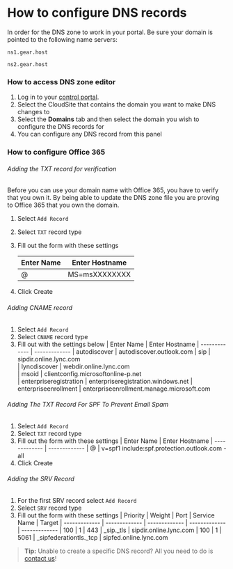 # How to configure DNS records

In order for the DNS zone to work in your portal. Be sure your domain is pointed to the following name servers:

`ns1.gear.host`

`ns2.gear.host`

### How to access DNS zone editor
1. Log in to your [control portal](http://my.gearhost.com/).
2. Select the CloudSite that contains the domain you want to make DNS changes to
3. Select the **Domains** tab and then select the domain you wish to configure the DNS records for
4. You can configure any DNS record from this panel

### How to configure Office 365

###### Adding the TXT record for verification
Before you can use your domain name with Office 365, you have to verify that you own it. By being able to update the DNS zone file you are proving to Office 365 that you own the domain.

1. Select `Add Record`
2. Select `TXT` record type
3. Fill out the form with these settings
 
    | Enter Name  | Enter Hostname 
    | ------------- | ------------- 
    | @ | MS=msXXXXXXXX 
4. Click Create



###### Adding CNAME record
1. Select `Add Record`
2. Select `CNAME` record type
3. Fill out with the settings below
    | Enter Name  | Enter Hostname 
    | ------------- | ------------- 
    | autodiscover | autodiscover.outlook.com 
    | sip  | sipdir.online.lync.com  
    | lyncdiscover  | webdir.online.lync.com  
    | msoid  | clientconfig.microsoftonline-p.net  
    | enterpriseregistration | enterpriseregistration.windows.net
    | enterpriseenrollment | enterpriseenrollment.manage.microsoft.com

###### Adding The TXT Record For SPF To Prevent Email Spam
1. Select `Add Record`
2. Select `TXT` record type
3. Fill out the form with these settings
	| Enter Name  | Enter Hostname 
    | ------------- | ------------- 
    | @ | v=spf1 include:spf.protection.outlook.com -all 
4. Click Create

###### Adding the SRV Record

1. For the first SRV record select `Add Record`
2. Select `SRV` record type
3. Fill out the form with these settings
	| Priority  | Weight | Port  | Service Name  | Target
    | ------------- | ------------- | ------------- | ------------- | ------------- 
    | 100 | 1 | 443 | _sip._tls | sipdir.online.lync.com
    | 100 | 1 | 5061 | _sipfederationtls._tcp | sipfed.online.lync.com


>**Tip:** Unable to create a specific DNS record? All you need to do is [contact us](https://www.gearhost.com/documentation/how-to-open-a-support-ticket)!
